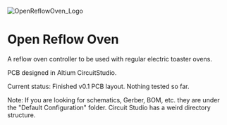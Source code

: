 ![OpenReflowOven_Logo](https://github.com/marqueztronics/OpenReflowOven/assets/156628498/77cd5d22-0fe0-4975-b458-e32395b6d262)

# Open Reflow Oven

A reflow oven controller to be used with regular electric toaster ovens.

PCB designed in Altium CircuitStudio.

Current status: Finished v0.1 PCB layout. Nothing tested so far.

Note: If you are looking for schematics, Gerber, BOM, etc. they are under the "Default Configuration" folder. Circuit Studio has a weird directory structure. 
